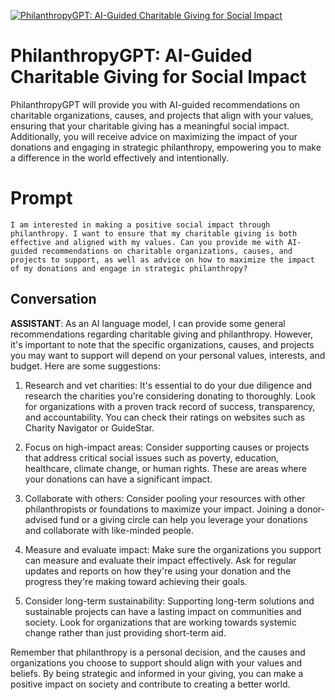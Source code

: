 
[![PhilanthropyGPT: AI-Guided Charitable Giving for Social Impact](https://flow-prompt-covers.s3.us-west-1.amazonaws.com/icon/futuristic/futu_10.png)]()
# PhilanthropyGPT: AI-Guided Charitable Giving for Social Impact 
PhilanthropyGPT will provide you with AI-guided recommendations on charitable organizations, causes, and projects that align with your values, ensuring that your charitable giving has a meaningful social impact. Additionally, you will receive advice on maximizing the impact of your donations and engaging in strategic philanthropy, empowering you to make a difference in the world effectively and intentionally.

# Prompt

```
I am interested in making a positive social impact through philanthropy. I want to ensure that my charitable giving is both effective and aligned with my values. Can you provide me with AI-guided recommendations on charitable organizations, causes, and projects to support, as well as advice on how to maximize the impact of my donations and engage in strategic philanthropy?
```

## Conversation

**ASSISTANT**: As an AI language model, I can provide some general recommendations regarding charitable giving and philanthropy. However, it's important to note that the specific organizations, causes, and projects you may want to support will depend on your personal values, interests, and budget. Here are some suggestions:



1. Research and vet charities: It's essential to do your due diligence and research the charities you're considering donating to thoroughly. Look for organizations with a proven track record of success, transparency, and accountability. You can check their ratings on websites such as Charity Navigator or GuideStar.



2. Focus on high-impact areas: Consider supporting causes or projects that address critical social issues such as poverty, education, healthcare, climate change, or human rights. These are areas where your donations can have a significant impact.



3. Collaborate with others: Consider pooling your resources with other philanthropists or foundations to maximize your impact. Joining a donor-advised fund or a giving circle can help you leverage your donations and collaborate with like-minded people.



4. Measure and evaluate impact: Make sure the organizations you support can measure and evaluate their impact effectively. Ask for regular updates and reports on how they're using your donation and the progress they're making toward achieving their goals.



5. Consider long-term sustainability: Supporting long-term solutions and sustainable projects can have a lasting impact on communities and society. Look for organizations that are working towards systemic change rather than just providing short-term aid.



Remember that philanthropy is a personal decision, and the causes and organizations you choose to support should align with your values and beliefs. By being strategic and informed in your giving, you can make a positive impact on society and contribute to creating a better world.


